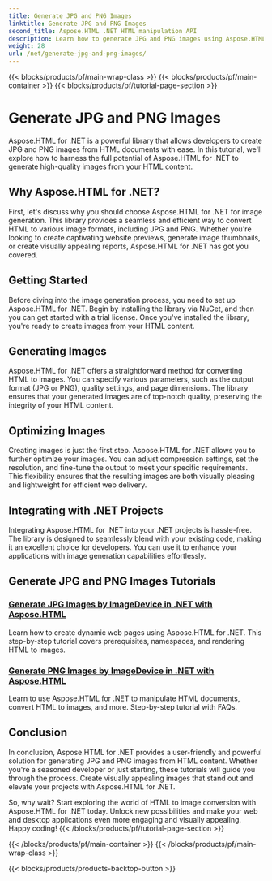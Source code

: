 ```yaml
---
title: Generate JPG and PNG Images
linktitle: Generate JPG and PNG Images
second_title: Aspose.HTML .NET HTML manipulation API
description: Learn how to generate JPG and PNG images using Aspose.HTML for .NET with our tutorials. Create stunning graphics effortlessly.
weight: 28
url: /net/generate-jpg-and-png-images/
---
```


{{< blocks/products/pf/main-wrap-class >}}
{{< blocks/products/pf/main-container >}}
{{< blocks/products/pf/tutorial-page-section >}}

# Generate JPG and PNG Images

 
Aspose.HTML for .NET is a powerful library that allows developers to create JPG and PNG images from HTML documents with ease. In this tutorial, we'll explore how to harness the full potential of Aspose.HTML for .NET to generate high-quality images from your HTML content.

## Why Aspose.HTML for .NET?

First, let's discuss why you should choose Aspose.HTML for .NET for image generation. This library provides a seamless and efficient way to convert HTML to various image formats, including JPG and PNG. Whether you're looking to create captivating website previews, generate image thumbnails, or create visually appealing reports, Aspose.HTML for .NET has got you covered.

## Getting Started

Before diving into the image generation process, you need to set up Aspose.HTML for .NET. Begin by installing the library via NuGet, and then you can get started with a trial license. Once you've installed the library, you're ready to create images from your HTML content.

## Generating Images

Aspose.HTML for .NET offers a straightforward method for converting HTML to images. You can specify various parameters, such as the output format (JPG or PNG), quality settings, and page dimensions. The library ensures that your generated images are of top-notch quality, preserving the integrity of your HTML content.

## Optimizing Images

Creating images is just the first step. Aspose.HTML for .NET allows you to further optimize your images. You can adjust compression settings, set the resolution, and fine-tune the output to meet your specific requirements. This flexibility ensures that the resulting images are both visually pleasing and lightweight for efficient web delivery.

## Integrating with .NET Projects

Integrating Aspose.HTML for .NET into your .NET projects is hassle-free. The library is designed to seamlessly blend with your existing code, making it an excellent choice for developers. You can use it to enhance your applications with image generation capabilities effortlessly.

## Generate JPG and PNG Images Tutorials
### [Generate JPG Images by ImageDevice in .NET with Aspose.HTML](./generate-jpg-images-by-imagedevice/)
Learn how to create dynamic web pages using Aspose.HTML for .NET. This step-by-step tutorial covers prerequisites, namespaces, and rendering HTML to images.
### [Generate PNG Images by ImageDevice in .NET with Aspose.HTML](./generate-png-images-by-imagedevice/)
Learn to use Aspose.HTML for .NET to manipulate HTML documents, convert HTML to images, and more. Step-by-step tutorial with FAQs.

## Conclusion

In conclusion, Aspose.HTML for .NET provides a user-friendly and powerful solution for generating JPG and PNG images from HTML content. Whether you're a seasoned developer or just starting, these tutorials will guide you through the process. Create visually appealing images that stand out and elevate your projects with Aspose.HTML for .NET.

So, why wait? Start exploring the world of HTML to image conversion with Aspose.HTML for .NET today. Unlock new possibilities and make your web and desktop applications even more engaging and visually appealing. Happy coding!
{{< /blocks/products/pf/tutorial-page-section >}}

{{< /blocks/products/pf/main-container >}}
{{< /blocks/products/pf/main-wrap-class >}}

{{< blocks/products/products-backtop-button >}}
